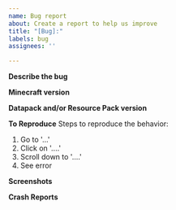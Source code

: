 ```yaml
---
name: Bug report
about: Create a report to help us improve
title: "[Bug]:"
labels: bug
assignees: ''

---
```


**Describe the bug**

**Minecraft version**

**Datapack and/or Resource Pack version**

**To Reproduce**
Steps to reproduce the behavior:
1. Go to '...'
2. Click on '....'
3. Scroll down to '....'
4. See error

**Screenshots**

**Crash Reports**
